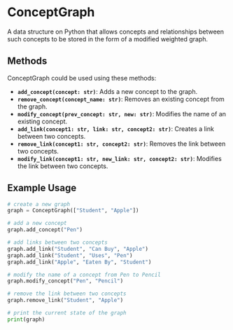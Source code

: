 # ConceptGraph
A data structure on Python that allows concepts and relationships between such concepts to be stored in the form of a modified weighted graph.
## Methods
ConceptGraph could be used using these methods:

- **`add_concept(concept: str)`**: Adds a new concept to the graph.
- **`remove_concept(concept_name: str)`**: Removes an existing concept from the graph.
- **`modify_concept(prev_concept: str, new: str)`**: Modifies the name of an existing concept.
- **`add_link(concept1: str, link: str, concept2: str)`**: Creates a link between two concepts.
- **`remove_link(concept1: str, concept2: str)`**: Removes the link between two concepts.
- **`modify_link(concept1: str, new_link: str, concept2: str)`**: Modifies the link between two concepts.

## Example Usage
```py
# create a new graph
graph = ConceptGraph(["Student", "Apple"])

# add a new concept 
graph.add_concept("Pen")

# add links between two concepts
graph.add_link("Student", "Can Buy", "Apple")
graph.add_link("Student", "Uses", "Pen")
graph.add_link("Apple", "Eaten By", "Student")

# modify the name of a concept from Pen to Pencil
graph.modify_concept("Pen", "Pencil")

# remove the link between two concepts
graph.remove_link("Student", "Apple")

# print the current state of the graph
print(graph)
```
